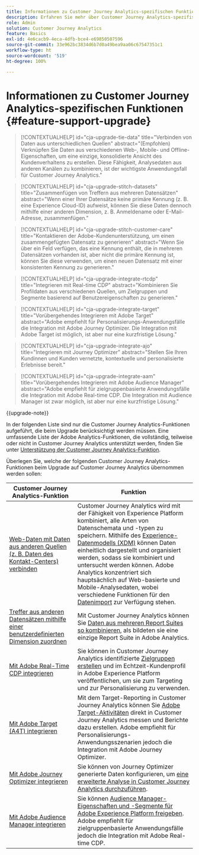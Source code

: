 ```yaml
---
title: Informationen zu Customer Journey Analytics-spezifischen Funktionen
description: Erfahren Sie mehr über Customer Journey Analytics-spezifische Funktionen
role: Admin
solution: Customer Journey Analytics
feature: Basics
exl-id: 4e6cacb9-4eca-4dfb-bce4-e69850507596
source-git-commit: 33e962bc3834d6b7d0a49bea9aa06c67547351c1
workflow-type: ht
source-wordcount: '519'
ht-degree: 100%

---
```


# Informationen zu Customer Journey Analytics-spezifischen Funktionen {#feature-support-upgrade}

<!-- markdownlint-disable MD034 -->

>[!CONTEXTUALHELP]
>id="cja-upgrade-tie-data"
>title="Verbinden von Daten aus unterschiedlichen Quellen"
>abstract="(Empfohlen) Verknüpfen Sie Daten aus verschiedenen Web-, Mobile- und Offline-Eigenschaften, um eine einzige, konsolidierte Ansicht des Kundenverhaltens zu erstellen. Diese Fähigkeit, Analysedaten aus anderen Kanälen zu kombinieren, ist der wichtigste Anwendungsfall für Customer Journey Analytics."

<!-- markdownlint-enable MD034 -->

<!-- markdownlint-disable MD034 -->

>[!CONTEXTUALHELP]
>id="cja-upgrade-stitch-datasets"
>title="Zusammenfügen von Treffern aus mehreren Datensätzen"
>abstract="Wenn einer Ihrer Datensätze keine primäre Kennung (z. B. eine Experience Cloud-ID) aufweist, können Sie diese Daten dennoch mithilfe einer anderen Dimension, z. B. Anmeldename oder E-Mail-Adresse, zusammenfügen."

<!-- markdownlint-enable MD034 -->

<!-- markdownlint-disable MD034 -->

>[!CONTEXTUALHELP]
>id="cja-upgrade-stitch-customer-care"
>title="Kontaktieren der Adobe-Kundenunterstützung, um einen zusammengefügten Datensatz zu generieren"
>abstract="Wenn Sie über ein Feld verfügen, das eine Kennung enthält, die in mehreren Datensätzen vorhanden ist, aber nicht die primäre Kennung ist, können Sie diese verwenden, um einen neuen Datensatz mit einer konsistenten Kennung zu generieren."

<!-- markdownlint-enable MD034 -->

<!-- markdownlint-disable MD034 -->

>[!CONTEXTUALHELP]
>id="cja-upgrade-integrate-rtcdp"
>title="Integrieren mit Real-time CDP"
>abstract="Kombinieren Sie Profildaten aus verschiedenen Quellen, um Zielgruppen und Segmente basierend auf Benutzereigenschaften zu generieren."

<!-- markdownlint-enable MD034 -->

<!-- markdownlint-disable MD034 -->

>[!CONTEXTUALHELP]
>id="cja-upgrade-integrate-target"
>title="Vorübergehendes Integrieren mit Adobe Target"
>abstract="Adobe empfiehlt für Personalisierungs-Anwendungsfälle die Integration mit Adobe Journey Optimizer. Die Integration mit Adobe Target ist möglich, ist aber nur eine kurzfristige Lösung."

<!-- markdownlint-enable MD034 -->

<!-- markdownlint-disable MD034 -->

>[!CONTEXTUALHELP]
>id="cja-upgrade-integrate-ajo"
>title="Integrieren mit Journey Optimizer"
>abstract="Stellen Sie Ihren Kundinnen und Kunden vernetzte, kontextuelle und personalisierte Erlebnisse bereit."

<!-- markdownlint-enable MD034 -->

<!-- markdownlint-disable MD034 -->

>[!CONTEXTUALHELP]
>id="cja-upgrade-integrate-aam"
>title="Vorübergehendes Integrieren mit Adobe Audience Manager"
>abstract="Adobe empfiehlt für zielgruppenbasierte Anwendungsfälle die Integration mit Adobe Real-time CDP. Die Integration mit Audience Manager ist zwar möglich, ist aber nur eine kurzfristige Lösung."

<!-- markdownlint-enable MD034 -->

{{upgrade-note}}

In der folgenden Liste sind nur die Customer Journey Analytics-Funktionen aufgeführt, die beim Upgrade berücksichtigt werden müssen. Eine umfassende Liste der Adobe Analytics-Funktionen, die vollständig, teilweise oder nicht in Customer Journey Analytics unterstützt werden, finden Sie unter [Unterstützung der Customer Journey Analytics-Funktion](/help/getting-started/aa-vs-cja/cja-aa.md).

Überlegen Sie, welche der folgenden Customer Journey Analytics-Funktionen beim Upgrade auf Customer Journey Analytics übernommen werden sollen:

| Customer Journey Analytics-Funktion | Funktion |
|---------|----------|
| [Web-Daten mit Daten aus anderen Quellen (z. B. Daten des Kontakt-Centers) verbinden](https://experienceleague.adobe.com/de/docs/analytics-platform/using/cja-usecases/cross-channel/cross-channel) | Customer Journey Analytics wird mit der Fähigkeit von Experience Platform kombiniert, alle Arten von Datenschemata und -typen zu speichern. Mithilfe des [Experience-Datenmodells (XDM)](https://experienceleague.adobe.com/de/docs/experience-platform/xdm/home) können Daten einheitlich dargestellt und organisiert werden, sodass sie kombiniert und untersucht werden können. Adobe Analytics konzentriert sich hauptsächlich auf Web-basierte und Mobile-Analysedaten, wobei verschiedene Funktionen für den [Datenimport](https://experienceleague.adobe.com/docs/analytics/import/home.html?lang=de) zur Verfügung stehen. |
| [Treffer aus anderen Datensätzen mithilfe einer benutzerdefinierten Dimension zuordnen](https://experienceleague.adobe.com/de/docs/analytics-platform/using/stitching/overview) | Mit Customer Journey Analytics können Sie [Daten aus mehreren Report Suites so kombinieren](/help/connections/combined-dataset.md), als bildeten sie eine einzige Report Suite in Adobe Analytics. |
| [Mit Adobe Real-Time CDP integrieren](/help/components/audiences/audiences-overview.md) | Sie können in Customer Journey Analytics identifizierte [Zielgruppen erstellen](/help/components/audiences/audiences-overview.md) und im Echtzeit-Kundenprofil in Adobe Experience Platform veröffentlichen, um sie zum Targeting und zur Personalisierung zu verwenden. |
| [Mit Adobe Target (A4T) integrieren](/help/integrations/at.md) | Mit dem Target-Reporting in Customer Journey Analytics können Sie [Adobe Target-Aktivitäten](/help/integrations/at.md) direkt in Customer Journey Analytics messen und Berichte dazu erstellen. Adobe empfiehlt für Personalisierungs-Anwendungsszenarien jedoch die Integration mit Adobe Journey Optimizer.  |
| [Mit Adobe Journey Optimizer integrieren](/help/integrations/ajo.md) | Sie können von Journey Optimizer generierte Daten konfigurieren, um [eine erweiterte Analyse in Customer Journey Analytics durchzuführen](/help/integrations/ajo.md).  |
| [Mit Adobe Audience Manager integrieren](https://experienceleague.adobe.com/de/docs/audience-manager/user-guide/implementation-integration-guides/integration-experience-platform/aam-aep-audience-sharing) | Sie können [Audience Manager-Eigenschaften und -Segmente für Adobe Experience Platform freigeben](https://experienceleague.adobe.com/de/docs/audience-manager/user-guide/implementation-integration-guides/integration-experience-platform/aam-aep-audience-sharing). Adobe empfiehlt für zielgruppenbasierte Anwendungsfälle jedoch die Integration mit Adobe Real-time CDP.  |
